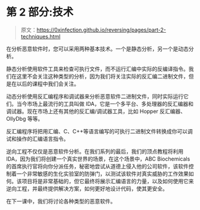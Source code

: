# 第 2 部分:技术

> 原文：<https://0xinfection.github.io/reversing/pages/part-2-techniques.html>

在分析恶意软件时，您可以采用两种基本技术。一个是静态分析，另一个是动态分析。

静态分析使用软件工具来检查可执行文件，而不运行汇编中实际的反编译指令。我们在这里不会关注这种类型的分析，因为我们将关注实际的反汇编二进制文件，但是在以后的课程中我们会关注。

动态分析使用反汇编程序和调试器来分析恶意软件二进制文件，同时实际运行它们。当今市场上最流行的工具叫做 IDA，它是一个多平台、多处理器的反汇编器和调试器。现在市场上还有其他的反汇编/调试器工具，比如 Hopper 反汇编器、OllyDbg 等等。

反汇编程序将把用汇编、C、C++等语言编写的可执行二进制文件转换成你可以调试和操作的汇编语言指令。

逆向工程不仅仅是恶意软件分析。在我们系列的最后，我们的顶点教程将利用 IDA，因为我们将创建一个真实世界的场景，在这个场景中，ABC Biochemicals 的首席执行官将向你分派任务，秘密地尝试从道德上侵入他的公司软件，该软件控制着一个非常敏感的生化实验室的防弹门，以测试该软件对真实威胁的工作效果如何。该项目将是非常基础的，但它最终将展示汇编语言的力量，以及如何使用它来逆向工程，并最终提供解决方案，如何更好地设计代码，使其更安全。

在下一课中，我们将讨论各种类型的恶意软件。